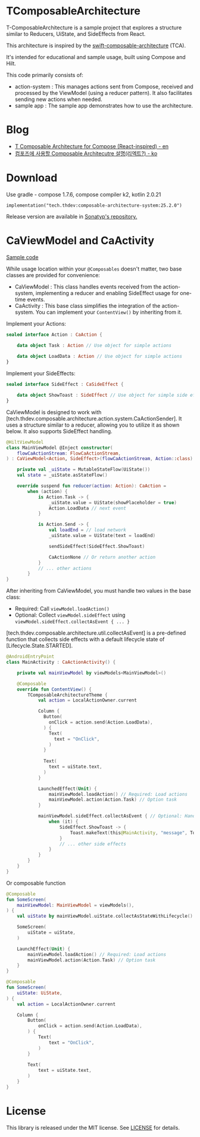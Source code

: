 # TComposableArchitecture

T-ComposableArchitecture is a sample project that explores a structure similar to Reducers, UiState, and SideEffects from React.

This architecture is inspired by the [swift-composable-architecture](https://github.com/pointfreeco/swift-composable-architecture) (TCA).

It's intended for educational and sample usage, built using Compose and Hilt.

This code primarily consists of:

- action-system : This manages actions sent from Compose, received and processed by the ViewModel (using a reducer pattern). It also facilitates sending new actions when needed.
- sample app : The sample app demonstrates how to use the architecture.

# Blog
- [T Composable Architecture for Compose (React-inspired) - en](https://medium.com/@taehwandev/t-composable-architecture-for-compose-react-inspired-6ef28d799100)
- [컴포즈에 사용할 Composable Architecutre 설명(리엑트?) - ko](https://thdev.tech/architecture/2025/02/02/Android-Architecture-01/)

# Download

Use gradle - compose 1.7.6, compose compiler k2, kotlin 2.0.21

```
implementation("tech.thdev:composable-architecture-system:25.2.0")
```

Release version are available in [Sonatyp's repository.](https://search.maven.org/search?q=tech.thdev)

# CaViewModel and CaActivity

[Sample code](https://github.com/taehwandev/TComposableArchitecture/blob/main/app/src/main/java/tech/thdev/composable/architecture/app/feature/main/MainActivity.kt)

While usage location within your `@Composables` doesn't matter, two base classes are provided for convenience:

- CaViewModel : This class handles events received from the action-system, implementing a reducer and enabling SideEffect usage for one-time events.
- CaActivity : This base class simplifies the integration of the action-system. You can implement your `ContentView()` by inheriting from it.

Implement your Actions:

```kotlin
sealed interface Action : CaAction {

    data object Task : Action // Use object for simple actions
    
    data object LoadData : Action // Use object for simple actions
}
```

Implement your SideEffects:

```kotlin
sealed interface SideEffect : CaSideEffect {

    data object ShowToast : SideEffect // Use object for simple side effects
}
```

CaViewModel is designed to work with [tech.thdev.composable.architecture.action.system.CaActionSender].
It uses a structure similar to a reducer, allowing you to utilize it as shown below. It also supports SideEffect handling.

```kotlin
@HiltViewModel
class MainViewModel @Inject constructor(
    flowCaActionStream: FlowCaActionStream,
) : CaViewModel<Action, SideEffect>(flowCaActionStream, Action::class) {

    private val _uiState = MutableStateFlow(UiState())
    val state = _uiState.asStateFlow()

    override suspend fun reducer(action: Action): CaAction =
        when (action) {
            is Action.Task -> {
                _uiState.value = UiState(showPlaceholder = true)
                Action.LoadData // next event
            }

            is Action.Send -> {
                val loadEnd = // load network
                _uiState.value = UiState(text = loadEnd)

                sendSideEffect(SideEffect.ShowToast)

                CaActionNone // Or return another action
            }
            // ... other actions
        }
}
```

After inheriting from CaViewModel, you must handle two values in the base class:
- Required: Call `viewModel.loadAction()`
- Optional: Collect `viewModel.sideEffect` using `viewModel.sideEffect.collectAsEvent { ... }`

[tech.thdev.composable.architecture.util.collectAsEvent] is a pre-defined function that collects side effects with a default lifecycle state of [Lifecycle.State.STARTED].

```kotlin
@AndroidEntryPoint
class MainActivity : CaActionActivity() {

    private val mainViewModel by viewModels<MainViewModel>()

    @Composable
    override fun ContentView() {
        TComposableArchitectureTheme {
            val action = LocalActionOwner.current

            Column {
              Button(
                onClick = action.send(Action.LoadData),
              ) {
                Text(
                  text = "OnClick",
                )
              }
            
              Text(
                text = uiState.text,
              )
            }

            LaunchedEffect(Unit) {
                mainViewModel.loadAction() // Required: Load actions
                mainViewModel.action(Action.Task) // Option task
            }

            mainViewModel.sideEffect.collectAsEvent { // Optional: Handle side effects
                when (it) {
                    SideEffect.ShowToast -> {
                        Toast.makeText(this@MainActivity, "message", Toast.LENGTH_SHORT).show()
                    }
                    // ... other side effects
                }
            }
        }
    }
}
```

Or composable function

```kotlin
@Composable
fun SomeScreen(
    mainViewModel: MainViewModel = viewModels(),
) {
    val uiState by mainViewModel.uiState.collectAsStateWithLifecycle()

    SomeScreen(
        uiState = uiState,
    )

    LaunchEffect(Unit) {
        mainViewModel.loadAction() // Required: Load actions
        mainViewModel.action(Action.Task) // Option task
    }
}

@Composable
fun SomeScreen(
    uiState: UiState,
) {
    val action = LocalActionOwner.current

    Column {
        Button(
            onClick = action.send(Action.LoadData),
        ) {
            Text(
                text = "OnClick",
            )
        }
    
        Text(
            text = uiState.text,
        )
    }
}
```

# License

This library is released under the MIT license. See [LICENSE](LICENSE) for details.
